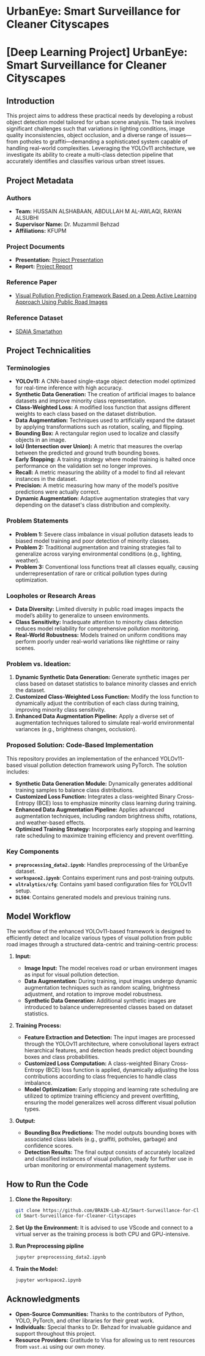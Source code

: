 # UrbanEye: Smart Surveillance for Cleaner Cityscapes

# [Deep Learning Project] UrbanEye: Smart Surveillance for Cleaner Cityscapes

## Introduction
This project aims to address these practical needs by developing a robust object detection model tailored for urban scene analysis. The task involves significant challenges such that variations in lighting conditions, image quality inconsistencies, object occlusion, and a diverse range of issues—from potholes to graffiti—demanding a sophisticated system capable of handling real-world complexities. Leveraging the YOLOv11 architecture, we investigate its ability to create a multi-class detection pipeline that accurately identifies and classifies various urban street issues.

## Project Metadata
### Authors
- **Team:** HUSSAIN ALSHABAAN, ABDULLAH M AL-AWLAQI, RAYAN ALSUBHI
- **Supervisor Name:** Dr. Muzammil Behzad
- **Affiliations:** KFUPM

### Project Documents
- **Presentation:** [Project Presentation](/presentation.pptx)
- **Report:** [Project Report](/report.pdf)

### Reference Paper
- [Visual Pollution Prediction Framework Based on a Deep Active Learning Approach Using Public Road Images](https://www.mdpi.com/2227-7390/11/1/186)

### Reference Dataset
- [SDAIA Smartathon](https://drive.google.com/file/d/1ULqYtd9yomeGz53WBhgRdPRFB37ppeDU/view)


## Project Technicalities

### Terminologies
- **YOLOv11:** A CNN-based single-stage object detection model optimized for real-time inference with high accuracy.
- **Synthetic Data Generation:** The creation of artificial images to balance datasets and improve minority class representation.
- **Class-Weighted Loss:** A modified loss function that assigns different weights to each class based on the dataset distribution.
- **Data Augmentation:** Techniques used to artificially expand the dataset by applying transformations such as rotation, scaling, and flipping.
- **Bounding Box:** A rectangular region used to localize and classify objects in an image.
- **IoU (Intersection over Union):** A metric that measures the overlap between the predicted and ground truth bounding boxes.
- **Early Stopping:** A training strategy where model training is halted once performance on the validation set no longer improves.
- **Recall:** A metric measuring the ability of a model to find all relevant instances in the dataset.
- **Precision:** A metric measuring how many of the model’s positive predictions were actually correct.
- **Dynamic Augmentation:** Adaptive augmentation strategies that vary depending on the dataset's class distribution and complexity.

### Problem Statements
- **Problem 1:** Severe class imbalance in visual pollution datasets leads to biased model training and poor detection of minority classes.
- **Problem 2:** Traditional augmentation and training strategies fail to generalize across varying environmental conditions (e.g., lighting, weather).
- **Problem 3:** Conventional loss functions treat all classes equally, causing underrepresentation of rare or critical pollution types during optimization.

### Loopholes or Research Areas
- **Data Diversity:** Limited diversity in public road images impacts the model’s ability to generalize to unseen environments.
- **Class Sensitivity:** Inadequate attention to minority class detection reduces model reliability for comprehensive pollution monitoring.
- **Real-World Robustness:** Models trained on uniform conditions may perform poorly under real-world variations like nighttime or rainy scenes.

### Problem vs. Ideation:
1. **Dynamic Synthetic Data Generation:** Generate synthetic images per class based on dataset statistics to balance minority classes and enrich the dataset.
2. **Customized Class-Weighted Loss Function:** Modify the loss function to dynamically adjust the contribution of each class during training, improving minority class sensitivity.
3. **Enhanced Data Augmentation Pipeline:** Apply a diverse set of augmentation techniques tailored to simulate real-world environmental variances (e.g., brightness changes, occlusion).


### Proposed Solution: Code-Based Implementation
This repository provides an implementation of the enhanced YOLOv11-based visual pollution detection framework using PyTorch. The solution includes:

- **Synthetic Data Generation Module:** Dynamically generates additional training samples to balance class distributions.
- **Customized Loss Function:** Integrates a class-weighted Binary Cross-Entropy (BCE) loss to emphasize minority class learning during training.
- **Enhanced Data Augmentation Pipeline:** Applies advanced augmentation techniques, including random brightness shifts, rotations, and weather-based effects.
- **Optimized Training Strategy:** Incorporates early stopping and learning rate scheduling to maximize training efficiency and prevent overfitting.


### Key Components
- **`preprocessing_data2.ipynb`**: Handles preprocessing of the UrbanEye dataset.
- **`workspace2.ipynb`**: Contains experiment runs and post-training outputs.
- **`ultralytics/cfg`**: Contains yaml based configuration files for YOLOv11 setup.
- **`DL504`**: Contains generated models and previous training runs.

## Model Workflow
The workflow of the enhanced YOLOv11-based framework is designed to efficiently detect and localize various types of visual pollution from public road images through a structured data-centric and training-centric process:

1. **Input:**
   - **Image Input:** The model receives road or urban environment images as input for visual pollution detection.
   - **Data Augmentation:** During training, input images undergo dynamic augmentation techniques such as random scaling, brightness adjustment, and rotation to improve model robustness.
   - **Synthetic Data Generation:** Additional synthetic images are introduced to balance underrepresented classes based on dataset statistics.

2. **Training Process:**
   - **Feature Extraction and Detection:** The input images are processed through the YOLOv11 architecture, where convolutional layers extract hierarchical features, and detection heads predict object bounding boxes and class probabilities.
   - **Customized Loss Computation:** A class-weighted Binary Cross-Entropy (BCE) loss function is applied, dynamically adjusting the loss contributions according to class frequencies to handle class imbalance.
   - **Model Optimization:** Early stopping and learning rate scheduling are utilized to optimize training efficiency and prevent overfitting, ensuring the model generalizes well across different visual pollution types.

3. **Output:**
   - **Bounding Box Predictions:** The model outputs bounding boxes with associated class labels (e.g., graffiti, potholes, garbage) and confidence scores.
   - **Detection Results:** The final output consists of accurately localized and classified instances of visual pollution, ready for further use in urban monitoring or environmental management systems.


## How to Run the Code

1. **Clone the Repository:**
    ```bash
    git clone https://github.com/BRAIN-Lab-AI/Smart-Surveillance-for-Cleaner-Cityscapes.git
    cd Smart-Surveillance-for-Cleaner-Cityscapes
    ```

2. **Set Up the Environment:**
    It is advised to use VScode and connect to a virtual server as the training process is both CPU and GPU-intensive.
   
2. **Run Preprocessing pipline**
    ```bash
    jupyter preprocessing_data2.ipynb
    ```
4. **Train the Model:**
    ```bash
    jupyter workspace2.ipynb
    ```

## Acknowledgments
- **Open-Source Communities:** Thanks to the contributors of Python, YOLO, PyTorch, and other libraries for their great work.
- **Individuals:** Special thanks to Dr. Behzad for invaluable guidance and support throughout this project.
- **Resource Providers:** Gratitude to Visa for allowing us to rent resources from ``vast.ai`` using our own money.


